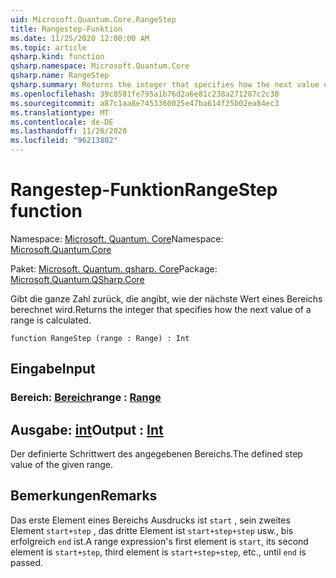 ```yaml
---
uid: Microsoft.Quantum.Core.RangeStep
title: Rangestep-Funktion
ms.date: 11/25/2020 12:00:00 AM
ms.topic: article
qsharp.kind: function
qsharp.namespace: Microsoft.Quantum.Core
qsharp.name: RangeStep
qsharp.summary: Returns the integer that specifies how the next value of a range is calculated.
ms.openlocfilehash: 39c8581fe795a1b76d2a6e81c238a271287c2c38
ms.sourcegitcommit: a87c1aa8e7453360025e47ba614f25b02ea84ec3
ms.translationtype: MT
ms.contentlocale: de-DE
ms.lasthandoff: 11/26/2020
ms.locfileid: "96213802"
---
```

# <a name="rangestep-function"></a><span data-ttu-id="f0cf8-102">Rangestep-Funktion</span><span class="sxs-lookup"><span data-stu-id="f0cf8-102">RangeStep function</span></span>

<span data-ttu-id="f0cf8-103">Namespace: [Microsoft. Quantum. Core](xref:Microsoft.Quantum.Core)</span><span class="sxs-lookup"><span data-stu-id="f0cf8-103">Namespace: [Microsoft.Quantum.Core](xref:Microsoft.Quantum.Core)</span></span>

<span data-ttu-id="f0cf8-104">Paket: [Microsoft. Quantum. qsharp. Core](https://nuget.org/packages/Microsoft.Quantum.QSharp.Core)</span><span class="sxs-lookup"><span data-stu-id="f0cf8-104">Package: [Microsoft.Quantum.QSharp.Core](https://nuget.org/packages/Microsoft.Quantum.QSharp.Core)</span></span>


<span data-ttu-id="f0cf8-105">Gibt die ganze Zahl zurück, die angibt, wie der nächste Wert eines Bereichs berechnet wird.</span><span class="sxs-lookup"><span data-stu-id="f0cf8-105">Returns the integer that specifies how the next value of a range is calculated.</span></span>

```qsharp
function RangeStep (range : Range) : Int
```


## <a name="input"></a><span data-ttu-id="f0cf8-106">Eingabe</span><span class="sxs-lookup"><span data-stu-id="f0cf8-106">Input</span></span>

### <a name="range--range"></a><span data-ttu-id="f0cf8-107">Bereich: [Bereich](xref:microsoft.quantum.lang-ref.range)</span><span class="sxs-lookup"><span data-stu-id="f0cf8-107">range : [Range](xref:microsoft.quantum.lang-ref.range)</span></span>





## <a name="output--int"></a><span data-ttu-id="f0cf8-108">Ausgabe: [int](xref:microsoft.quantum.lang-ref.int)</span><span class="sxs-lookup"><span data-stu-id="f0cf8-108">Output : [Int](xref:microsoft.quantum.lang-ref.int)</span></span>

<span data-ttu-id="f0cf8-109">Der definierte Schrittwert des angegebenen Bereichs.</span><span class="sxs-lookup"><span data-stu-id="f0cf8-109">The defined step value of the given range.</span></span>

## <a name="remarks"></a><span data-ttu-id="f0cf8-110">Bemerkungen</span><span class="sxs-lookup"><span data-stu-id="f0cf8-110">Remarks</span></span>

<span data-ttu-id="f0cf8-111">Das erste Element eines Bereichs Ausdrucks ist `start` , sein zweites Element `start+step` , das dritte Element ist `start+step+step` usw., bis erfolgreich `end` ist.</span><span class="sxs-lookup"><span data-stu-id="f0cf8-111">A range expression's first element is `start`, its second element is `start+step`, third element is `start+step+step`, etc., until `end` is passed.</span></span>